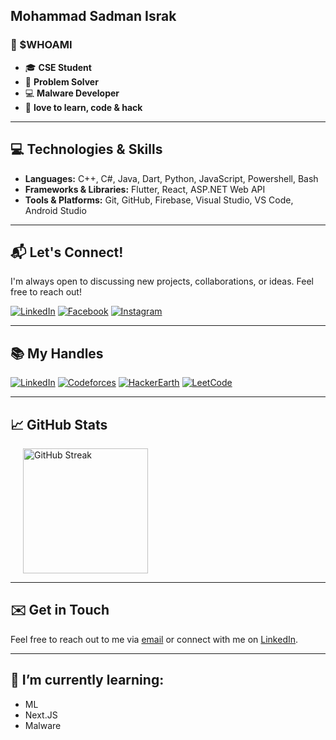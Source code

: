 ## Mohammad Sadman Israk


### 👾 $WHOAMI

- 🎓 **CSE Student**
- 🧠 **Problem Solver**  
- 💻 **Malware Developer**
- 🚀 **love to learn, code & hack**

---

## 💻 Technologies & Skills

- **Languages:** C++, C#, Java, Dart, Python, JavaScript, Powershell, Bash
- **Frameworks & Libraries:** Flutter, React, ASP.NET Web API
- **Tools & Platforms:** Git, GitHub, Firebase, Visual Studio, VS Code, Android Studio

---

## 📬 Let's Connect!

I'm always open to discussing new projects, collaborations, or ideas. Feel free to reach out!

[![LinkedIn](https://img.shields.io/badge/LinkedIn-@Mohammad_Sadman_Israk-black?style=for-the-badge&logo=linkedin&logoColor=white)](https://www.linkedin.com/in/mohammad-sadman-israk-64b49a216/) [![Facebook](https://img.shields.io/badge/Facebook-@Sadman_Soumyo-black?style=for-the-badge&logo=facebook&logoColor=white)](https://www.facebook.com/profile.php?id=100008047544954) [![Instagram](https://img.shields.io/badge/Instagram-@Sadman_Soumyo-black?style=for-the-badge&logo=instagram&logoColor=white)](https://www.instagram.com/mohammad_sadman_002/) 

---

## 📚 My Handles

[![LinkedIn](https://img.shields.io/badge/CodeChef-@defalt001-black?style=for-the-badge&logo=codechef&logoColor=white)](https://www.codechef.com/users/defalt001) [![Codeforces](https://img.shields.io/badge/Codeforces-@www.soumyo-black?style=for-the-badge&logo=codeforces&logoColor=white)](https://codeforces.com/profile/www.soumyo) [![HackerEarth](https://img.shields.io/badge/HackerEarth-@Soumyo_Sadman-black?style=for-the-badge&logo=hackerearth&logoColor=white)](https://www.hackerearth.com/@www.soumyo) [![LeetCode](https://img.shields.io/badge/LeetCode-@defalt-black?style=for-the-badge&logo=leetcode&logoColor=white)](https://leetcode.com/u/user1906MC/) 


---

## 📈 GitHub Stats
  <picture style="margin-left: 20px;">
    <source
      srcset="https://github-readme-streak-stats-two-ruddy.vercel.app/?user=soumyo001&theme=catppuccin-mocha"
      media="(prefers-color-scheme: dark)"
    />
    <img
      height="200"
      src="https://github-readme-streak-stats-two-ruddy.vercel.app/?user=soumyo001"
      alt="GitHub Streak"
    />
  </picture>

---

## ✉️ Get in Touch

Feel free to reach out to me via [email](mailto:www.soumyo@gmail.com) or connect with me on [LinkedIn](https://www.linkedin.com/in/mohammad-sadman-israk-64b49a216/).

---

## 🌱 I’m currently learning:
- ML
- Next.JS
- Malware



